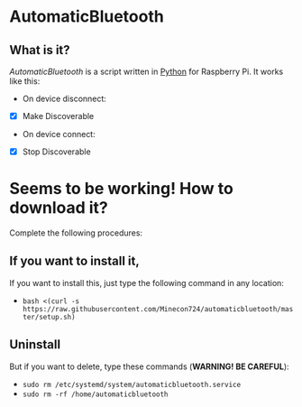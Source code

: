 # AutomaticBluetooth

## What is it?
*AutomaticBluetooth* is a script written in [Python](https://www.python.org) for Raspberry Pi.
It works like this:
- On device disconnect:
- [x] Make Discoverable
- On device connect:
- [x] Stop Discoverable

# Seems to be working! How to download it?
Complete the following procedures:

## If you want to install it,
If you want to install this, just type the following command in any location:
- `bash <(curl -s https://raw.githubusercontent.com/Minecon724/automaticbluetooth/master/setup.sh)`

## Uninstall
But if you want to delete, type these commands (**WARNING! BE CAREFUL**):
- `sudo rm /etc/systemd/system/automaticbluetooth.service`
- `sudo rm -rf /home/automaticbluetooth`
